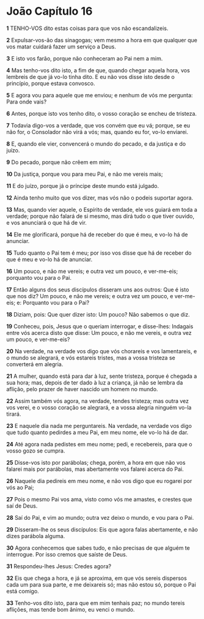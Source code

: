 # João Capítulo 16

**1** 	TENHO-VOS dito estas coisas para que vos não escandalizeis.

**2** 	Expulsar-vos-ão das sinagogas; vem mesmo a hora em que qualquer que vos matar cuidará fazer um serviço a Deus.

**3** 	E isto vos farão, porque não conheceram ao Pai nem a mim.

**4** 	Mas tenho-vos dito isto, a fim de que, quando chegar aquela hora, vos lembreis de que já vo-lo tinha dito. E eu não vos disse isto desde o princípio, porque estava convosco.

**5** 	E agora vou para aquele que me enviou; e nenhum de vós me pergunta: Para onde vais?

**6** 	Antes, porque isto vos tenho dito, o vosso coração se encheu de tristeza.

**7** 	Todavia digo-vos a verdade, que vos convém que eu vá; porque, se eu não for, o Consolador não virá a vós; mas, quando eu for, vo-lo enviarei.

**8** 	E, quando ele vier, convencerá o mundo do pecado, e da justiça e do juízo.

**9** 	Do pecado, porque não crêem em mim;

**10** 	Da justiça, porque vou para meu Pai, e não me vereis mais;

**11** 	E do juízo, porque já o príncipe deste mundo está julgado.

**12** 	Ainda tenho muito que vos dizer, mas vós não o podeis suportar agora.

**13** 	Mas, quando vier aquele, o Espírito de verdade, ele vos guiará em toda a verdade; porque não falará de si mesmo, mas dirá tudo o que tiver ouvido, e vos anunciará o que há de vir.

**14** 	Ele me glorificará, porque há de receber do que é meu, e vo-lo há de anunciar.

**15** 	Tudo quanto o Pai tem é meu; por isso vos disse que há de receber do que é meu e vo-lo há de anunciar.

**16** 	Um pouco, e não me vereis; e outra vez um pouco, e ver-me-eis; porquanto vou para o Pai.

**17** 	Então alguns dos seus discípulos disseram uns aos outros: Que é isto que nos diz? Um pouco, e não me vereis; e outra vez um pouco, e ver-me-eis; e: Porquanto vou para o Pai?

**18** 	Diziam, pois: Que quer dizer isto: Um pouco? Não sabemos o que diz.

**19** 	Conheceu, pois, Jesus que o queriam interrogar, e disse-lhes: Indagais entre vós acerca disto que disse: Um pouco, e não me vereis, e outra vez um pouco, e ver-me-eis?

**20** 	Na verdade, na verdade vos digo que vós chorareis e vos lamentareis, e o mundo se alegrará, e vós estareis tristes, mas a vossa tristeza se converterá em alegria.

**21** 	A mulher, quando está para dar à luz, sente tristeza, porque é chegada a sua hora; mas, depois de ter dado à luz a criança, já não se lembra da aflição, pelo prazer de haver nascido um homem no mundo.

**22** 	Assim também vós agora, na verdade, tendes tristeza; mas outra vez vos verei, e o vosso coração se alegrará, e a vossa alegria ninguém vo-la tirará.

**23** 	E naquele dia nada me perguntareis. Na verdade, na verdade vos digo que tudo quanto pedirdes a meu Pai, em meu nome, ele vo-lo há de dar.

**24** 	Até agora nada pedistes em meu nome; pedi, e recebereis, para que o vosso gozo se cumpra.

**25** 	Disse-vos isto por parábolas; chega, porém, a hora em que não vos falarei mais por parábolas, mas abertamente vos falarei acerca do Pai.

**26** 	Naquele dia pedireis em meu nome, e não vos digo que eu rogarei por vós ao Pai;

**27** 	Pois o mesmo Pai vos ama, visto como vós me amastes, e crestes que saí de Deus.

**28** 	Saí do Pai, e vim ao mundo; outra vez deixo o mundo, e vou para o Pai.

**29** 	Disseram-lhe os seus discípulos: Eis que agora falas abertamente, e não dizes parábola alguma.

**30** 	Agora conhecemos que sabes tudo, e não precisas de que alguém te interrogue. Por isso cremos que saíste de Deus.

**31** 	Respondeu-lhes Jesus: Credes agora?

**32** 	Eis que chega a hora, e já se aproxima, em que vós sereis dispersos cada um para sua parte, e me deixareis só; mas não estou só, porque o Pai está comigo.

**33** 	Tenho-vos dito isto, para que em mim tenhais paz; no mundo tereis aflições, mas tende bom ânimo, eu venci o mundo.

